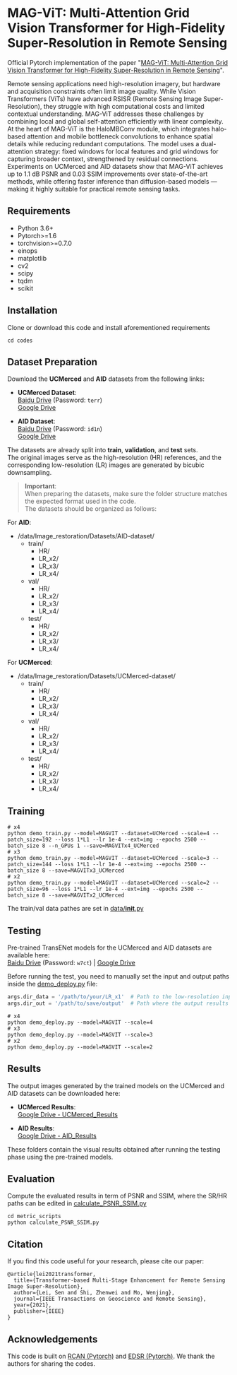 # MAG-ViT: Multi-Attention Grid Vision Transformer for High-Fidelity Super-Resolution in Remote Sensing
Official Pytorch implementation of the paper "[MAG-ViT: Multi-Attention Grid Vision Transformer for High-Fidelity Super-Resolution in Remote Sensing](https://github.com/AnasHXH/MAG-ViT-Super-Resolution)".

Remote sensing applications need high-resolution imagery, but hardware and acquisition constraints often limit image quality. While Vision Transformers (ViTs) have advanced RSISR (Remote Sensing Image Super-Resolution), they struggle with high computational costs and limited contextual understanding. MAG-ViT addresses these challenges by combining local and global self-attention efficiently with linear complexity.
At the heart of MAG-ViT is the HaloMBConv module, which integrates halo-based attention and mobile bottleneck convolutions to enhance spatial details while reducing redundant computations. The model uses a dual-attention strategy: fixed windows for local features and grid windows for capturing broader context, strengthened by residual connections. Experiments on UCMerced and AID datasets show that MAG-ViT achieves up to 1.1 dB PSNR and 0.03 SSIM improvements over state-of-the-art methods, while offering faster inference than diffusion-based models — making it highly suitable for practical remote sensing tasks.

## Requirements
- Python 3.6+
- Pytorch>=1.6
- torchvision>=0.7.0
- einops
- matplotlib
- cv2
- scipy
- tqdm
- scikit


## Installation
Clone or download this code and install aforementioned requirements 
```
cd codes
```


## Dataset Preparation

Download the **UCMerced** and **AID** datasets from the following links:

- **UCMerced Dataset**:  
  [Baidu Drive](https://pan.baidu.com/s/1ijFUcLozP2wiHg14VBFYWw) (Password: `terr`)  
  [Google Drive](https://drive.google.com/file/d/12pmtffUEAhbEAIn_pit8FxwcdNk4Bgjg/view)

- **AID Dataset**:  
  [Baidu Drive](https://pan.baidu.com/s/1Cf-J_YdcCB2avPEUZNBoCA) (Password: `id1n`)  
  [Google Drive](https://drive.google.com/file/d/1d_Wq_U8DW-dOC3etvF4bbbWMOEqtZwF7/view)

The datasets are already split into **train**, **validation**, and **test** sets.  
The original images serve as the high-resolution (HR) references, and the corresponding low-resolution (LR) images are generated by bicubic downsampling.

> **Important**:  
> When preparing the datasets, make sure the folder structure matches the expected format used in the code.  
> The datasets should be organized as follows:

For **AID**:

- /data/Image_restoration/Datasets/AID-dataset/
  - train/
    - HR/
    - LR_x2/
    - LR_x3/
    - LR_x4/
  - val/
    - HR/
    - LR_x2/
    - LR_x3/
    - LR_x4/
  - test/
    - HR/
    - LR_x2/
    - LR_x3/
    - LR_x4/

For **UCMerced**:

- /data/Image_restoration/Datasets/UCMerced-dataset/
  - train/
    - HR/
    - LR_x2/
    - LR_x3/
    - LR_x4/
  - val/
    - HR/
    - LR_x2/
    - LR_x3/
    - LR_x4/
  - test/
    - HR/
    - LR_x2/
    - LR_x3/
    - LR_x4/
    
## Training

```
# x4
python demo_train.py --model=MAGVIT --dataset=UCMerced --scale=4 --patch_size=192 --loss 1*L1 --lr 1e-4 --ext=img --epochs 2500 --batch_size 8 --n_GPUs 1 --save=MAGVITx4_UCMerced
# x3
python demo_train.py --model=MAGVIT --dataset=UCMerced --scale=3 --patch_size=144 --loss 1*L1 --lr 1e-4 --ext=img --epochs 2500 --batch_size 8 --save=MAGVITx3_UCMerced
# x2
python demo_train.py --model=MAGVIT --dataset=UCMerced --scale=2 --patch_size=96 --loss 1*L1 --lr 1e-4 --ext=img --epochs 2500 --batch_size 8 --save=MAGVITx2_UCMerced
```

The train/val data pathes are set in [data/__init__.py](codes/data/__init__.py) 

## Testing

Pre-trained TransENet models for the UCMerced and AID datasets are available here:  
[Baidu Drive](https://pan.baidu.com/s/1lvAyTagbBf5GWUOcuEkyrQ) (Password: `w7ct`) | [Google Drive](https://drive.google.com/file/d/19nH1Plh2M-Z47iXG0-Ghq-Orh33n787w/view)

Before running the test, you need to manually set the input and output paths inside the [demo_deploy.py](codes/demo_deploy.py) file:

```python
args.dir_data = '/path/to/your/LR_x1'  # Path to the low-resolution input images
args.dir_out = '/path/to/save/output'  # Path where the output results will be saved
```
```
# x4
python demo_deploy.py --model=MAGVIT --scale=4
# x3
python demo_deploy.py --model=MAGVIT --scale=3
# x2
python demo_deploy.py --model=MAGVIT --scale=2
```

## Results

The output images generated by the trained models on the UCMerced and AID datasets can be downloaded here:

- **UCMerced Results**:  
  [Google Drive - UCMerced_Results](https://drive.google.com/drive/folders/16psJLoyyLqoCuC1CvVd6ZGm3rYQdfP19?usp=sharing)

- **AID Results**:  
  [Google Drive - AID_Results](https://drive.google.com/drive/folders/11gUPChajnCqwfF2ocPrSm_YiqnhYXT0O?usp=sharing)

These folders contain the visual results obtained after running the testing phase using the pre-trained models.

## Evaluation 
Compute the evaluated results in term of PSNR and SSIM, where the SR/HR paths can be edited in [calculate_PSNR_SSIM.py](codes/metric_scripts/calculate_PSNR_SSIM.py)

```
cd metric_scripts 
python calculate_PSNR_SSIM.py
```

## Citation 
If you find this code useful for your research, please cite our paper:
``````
@article{lei2021transformer,
  title={Transformer-based Multi-Stage Enhancement for Remote Sensing Image Super-Resolution},
  author={Lei, Sen and Shi, Zhenwei and Mo, Wenjing},
  journal={IEEE Transactions on Geoscience and Remote Sensing},
  year={2021},
  publisher={IEEE}
}
``````

## Acknowledgements 
This code is built on [RCAN (Pytorch)](https://github.com/yulunzhang/RCAN) and [EDSR (Pytorch)](https://github.com/sanghyun-son/EDSR-PyTorch). We thank the authors for sharing the codes.  


